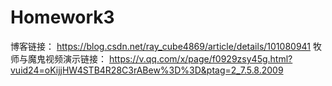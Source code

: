 Homework3
===
博客链接：
<https://blog.csdn.net/ray_cube4869/article/details/101080941>
牧师与魔鬼视频演示链接：
<https://v.qq.com/x/page/f0929zsy45g.html?vuid24=oKijjHW4STB4R28C3rABew%3D%3D&ptag=2_7.5.8.2009>
